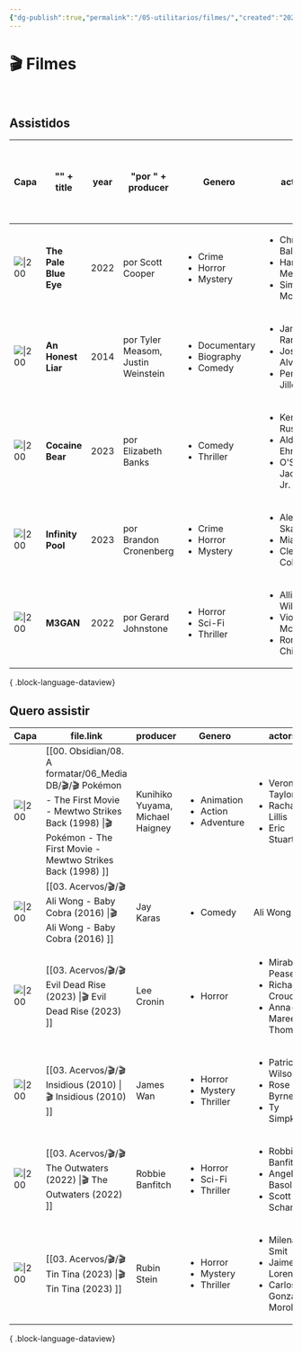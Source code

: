 ```yaml
---
{"dg-publish":true,"permalink":"/05-utilitarios/filmes/","created":"2023-03-15T15:08:44.404-03:00","updated":"2023-03-16T09:15:24.729-03:00"}
---
```


# 🎬 Filmes
<br>

## Assistidos<br>
| Capa                                                                                                                                         | "<b>" + title        | year | "por " + producer                  | Genero                                                         | actors                                                                             | "Minha nota: " + personalRating + " <br>Assistido em:   "+ lastWatched |
| -------------------------------------------------------------------------------------------------------------------------------------------- | -------------------- | ---- | ---------------------------------- | -------------------------------------------------------------- | ---------------------------------------------------------------------------------- | ---------------------------------------------------------------------- |
| ![\|200](https://m.media-amazon.com/images/M/MV5BZDg2YThlMTItYzhhMy00OWE3LTljYTAtYTExMDM5NzRjOGFhXkEyXkFqcGdeQXVyMTEzMTI1Mjk3._V1_SX300.jpg) | <b>The Pale Blue Eye | 2022 | por Scott Cooper                   | <ul><li>Crime</li><li>Horror</li><li>Mystery</li></ul>         | <ul><li>Christian Bale</li><li>Harry Melling</li><li>Simon McBurney</li></ul>      | Minha nota: 7 <br>Assistido em:   January 2023                         |
| ![\|200](https://m.media-amazon.com/images/M/MV5BNjAyMzEzMjAwNV5BMl5BanBnXkFtZTgwNjg4NjIzMjE@._V1_SX300.jpg)                                 | <b>An Honest Liar    | 2014 | por Tyler Measom, Justin Weinstein | <ul><li>Documentary</li><li>Biography</li><li>Comedy</li></ul> | <ul><li>James Randi</li><li>José Alvarez</li><li>Penn Jillette</li></ul>           | Minha nota: 9 <br>Assistido em:   22/02/2023                           |
| ![\|200](https://m.media-amazon.com/images/M/MV5BODAwZDQ5ZjEtZDI1My00MTFiLTg0ZjUtOGE2YTBkOTdjODFhXkEyXkFqcGdeQXVyODE5NzE3OTE@._V1_SX300.jpg) | <b>Cocaine Bear      | 2023 | por Elizabeth Banks                | <ul><li>Comedy</li><li>Thriller</li></ul>                      | <ul><li>Keri Russell</li><li>Alden Ehrenreich</li><li>O'Shea Jackson Jr.</li></ul> | Minha nota: 8.2 <br>Assistido em:   03/2023                            |
| ![\|200](https://m.media-amazon.com/images/M/MV5BZDQxZTY0ZDItY2Y0Yy00OTIzLTkwYTgtNmNkODhiYTk4MzUwXkEyXkFqcGdeQXVyODE5NzE3OTE@._V1_SX300.jpg) | <b>Infinity Pool     | 2023 | por Brandon Cronenberg             | <ul><li>Crime</li><li>Horror</li><li>Mystery</li></ul>         | <ul><li>Alexander Skarsgård</li><li>Mia Goth</li><li>Cleopatra Coleman</li></ul>   | Minha nota: 7 <br>Assistido em:   02/2023                              |
| ![\|200](https://m.media-amazon.com/images/M/MV5BMDk4MTdhYzEtODk3OS00ZDBjLWFhNTQtMDI2ODdjNzQzZTA3XkEyXkFqcGdeQXVyMjMxOTE0ODA@._V1_SX300.jpg) | <b>M3GAN             | 2022 | por Gerard Johnstone               | <ul><li>Horror</li><li>Sci-Fi</li><li>Thriller</li></ul>       | <ul><li>Allison Williams</li><li>Violet McGraw</li><li>Ronny Chieng</li></ul>      | Minha nota: 6 <br>Assistido em:   15/03/2023                           |

{ .block-language-dataview}

## Quero assistir<br>
| Capa                                                                                                                                         | file.link                                                                                                                                                                | producer                         | Genero                                                       | actors                                                                               |
| -------------------------------------------------------------------------------------------------------------------------------------------- | ------------------------------------------------------------------------------------------------------------------------------------------------------------------------ | -------------------------------- | ------------------------------------------------------------ | ------------------------------------------------------------------------------------ |
| ![\|200](https://m.media-amazon.com/images/M/MV5BZGM3MjQ3NTQtNzRiZi00MDUzLWFjYjEtZWJjMjUwYzExYjRiXkEyXkFqcGdeQXVyMjUzOTY1NTc@._V1_SX300.jpg) | [[00. Obsidian/08. A formatar/06_Media DB/🎬/🎬 Pokémon - The First Movie - Mewtwo Strikes Back (1998) \|🎬 Pokémon - The First Movie - Mewtwo Strikes Back (1998) ]] | Kunihiko Yuyama, Michael Haigney | <ul><li>Animation</li><li>Action</li><li>Adventure</li></ul> | <ul><li>Veronica Taylor</li><li>Rachael Lillis</li><li>Eric Stuart</li></ul>         |
| ![\|200](https://m.media-amazon.com/images/M/MV5BOWZmODIxMDEtZGY1My00OGEyLWE3NTQtN2Y4MTFkMzdlMTc4XkEyXkFqcGdeQXVyNjcwNDI1MDk@._V1_SX300.jpg) | [[03. Acervos/🎬/🎬 Ali Wong - Baby Cobra (2016) \|🎬 Ali Wong - Baby Cobra (2016) ]]                                                                                 | Jay Karas                        | <ul><li>Comedy</li></ul>                                     | Ali Wong                                                                             |
| ![\|200](https://m.media-amazon.com/images/M/MV5BMmZiN2VmMjktZDE5OC00ZWRmLWFlMmEtYWViMTY4NjM3ZmNkXkEyXkFqcGdeQXVyMTI2MTc2ODM3._V1_SX300.jpg) | [[03. Acervos/🎬/🎬 Evil Dead Rise (2023) \|🎬 Evil Dead Rise (2023) ]]                                                                                               | Lee Cronin                       | <ul><li>Horror</li></ul>                                     | <ul><li>Mirabai Pease</li><li>Richard Crouchley</li><li>Anna-Maree Thomas</li></ul>  |
| ![\|200](https://m.media-amazon.com/images/M/MV5BMTYyOTAxMDA0OF5BMl5BanBnXkFtZTcwNzgwNTc1NA@@._V1_SX300.jpg)                                 | [[03. Acervos/🎬/🎬 Insidious (2010) \|🎬 Insidious (2010) ]]                                                                                                         | James Wan                        | <ul><li>Horror</li><li>Mystery</li><li>Thriller</li></ul>    | <ul><li>Patrick Wilson</li><li>Rose Byrne</li><li>Ty Simpkins</li></ul>              |
| ![\|200](https://m.media-amazon.com/images/M/MV5BNjg3OTcxOTQtZjMwNS00MzZkLTlkYzgtMTcyZjg4NTRkZTA0XkEyXkFqcGdeQXVyMTI1MDUzMzkz._V1_SX300.jpg) | [[03. Acervos/🎬/🎬 The Outwaters (2022) \|🎬 The Outwaters (2022) ]]                                                                                                 | Robbie Banfitch                  | <ul><li>Horror</li><li>Sci-Fi</li><li>Thriller</li></ul>     | <ul><li>Robbie Banfitch</li><li>Angela Basolis</li><li>Scott Schamell</li></ul>      |
| ![\|200](https://m.media-amazon.com/images/M/MV5BOTM1NjZjZDctZGFmZC00YzkzLWE0NjEtNWE2M2E2ZDU3N2FkXkEyXkFqcGdeQXVyMTYzMDUzNjEw._V1_SX300.jpg) | [[03. Acervos/🎬/🎬 Tin  Tina (2023) \|🎬 Tin  Tina (2023) ]]                                                                                                         | Rubin Stein                      | <ul><li>Horror</li><li>Mystery</li><li>Thriller</li></ul>    | <ul><li>Milena Smit</li><li>Jaime Lorente</li><li>Carlos González Morollón</li></ul> |

{ .block-language-dataview}




